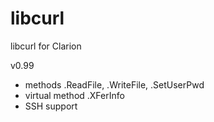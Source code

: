 # libcurl
libcurl for Clarion

v0.99

- methods .ReadFile, .WriteFile, .SetUserPwd
- virtual method .XFerInfo
- SSH support
